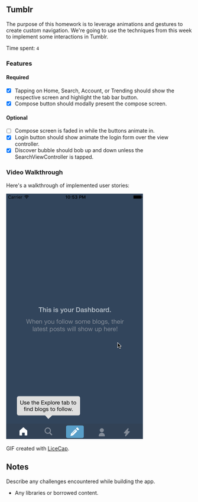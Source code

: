 ## Tumblr

The purpose of this homework is to leverage animations and gestures to create custom navigation. We're going to use the techniques from this week to implement some interactions in Tumblr.

Time spent: `4`

### Features

#### Required

- [x] Tapping on Home, Search, Account, or Trending should show the respective screen and highlight the tab bar button.
- [x] Compose button should modally present the compose screen.

#### Optional

- [ ] Compose screen is faded in while the buttons animate in.
- [x] Login button should show animate the login form over the view controller.
- [x] Discover bubble should bob up and down unless the SearchViewController is tapped.

### Video Walkthrough 

Here's a walkthrough of implemented user stories:

<img src='https://github.com/chrisarg0/CodepathTumblrClone/blob/master/TumblrClone.gif' title='Tumblr Walkthrough' width='' alt='Video Walkthrough' />

GIF created with [LiceCap](http://www.cockos.com/licecap/).

## Notes

Describe any challenges encountered while building the app.

* Any libraries or borrowed content.
